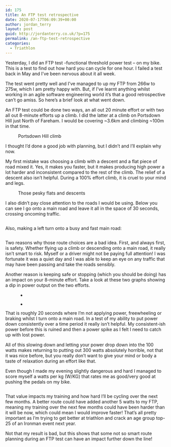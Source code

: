 ```yaml
---
id: 175
title: An FTP test retrospective
date: 2020-07-17T06:09:39+00:00
author: jordan_terry
layout: post
guid: http://jordanterry.co.uk/?p=175
permalink: /an-ftp-test-retrospective
categories:
  - Triathlon
---
```

Yesterday, I did an FTP test -functional threshold power test &#8211; on my bike. This is a test to find out how hard you can cycle for one hour. I failed a test back in May and I&#8217;ve been nervous about it all week. 

The test went pretty well and I&#8217;ve managed to up my FTP from 266w to 275w, which I am pretty happy with. But, if I&#8217;ve learnt anything whilst working in an agile software engineering world it&#8217;s that a good retrospective can&#8217;t go amiss. So here&#8217;s a brief look at what went down.

An FTP test could be done two ways, an all out 20 minute effort or with two all out 8-minute efforts up a climb. I did the latter at a climb on Portsdown Hill just North of Fareham. I would be covering ~3.6km and climbing ~100m in that time. 

<div class="wp-block-image">
  <figure class="aligncenter size-large"><img src="http://jordanterry.co.uk/wp-content/uploads/2020/07/Screenshot-2020-07-17-at-06.40.00-1024x421.png" alt="" class="wp-image-176" srcset="http://jordanterry.co.uk/wp-content/uploads/2020/07/Screenshot-2020-07-17-at-06.40.00-1024x421.png 1024w, http://jordanterry.co.uk/wp-content/uploads/2020/07/Screenshot-2020-07-17-at-06.40.00-300x123.png 300w, http://jordanterry.co.uk/wp-content/uploads/2020/07/Screenshot-2020-07-17-at-06.40.00-768x316.png 768w, http://jordanterry.co.uk/wp-content/uploads/2020/07/Screenshot-2020-07-17-at-06.40.00.png 1358w" sizes="(max-width: 1024px) 100vw, 1024px" /><figcaption>Portsdown Hill climb</figcaption></figure>
</div>

I thought I&#8217;d done a good job with planning, but I didn&#8217;t and I’ll explain why now.&nbsp;

My first mistake was choosing a climb with a descent and a flat piece of road mixed it. Yes, it makes you faster, but it makes producing high power a lot harder and inconsistent compared to the rest of the climb. The relief of a descent also isn&#8217;t helpful. During a 100% effort climb, it is cruel to your mind and legs.

<div class="wp-block-image">
  <figure class="aligncenter size-large"><img src="http://jordanterry.co.uk/wp-content/uploads/2020/07/Screenshot-2020-07-16-at-20.54.01.png" alt="" class="wp-image-177" srcset="http://jordanterry.co.uk/wp-content/uploads/2020/07/Screenshot-2020-07-16-at-20.54.01.png 406w, http://jordanterry.co.uk/wp-content/uploads/2020/07/Screenshot-2020-07-16-at-20.54.01-279x300.png 279w" sizes="(max-width: 406px) 100vw, 406px" /><figcaption>Those pesky flats and descents</figcaption></figure>
</div>

I also didn&#8217;t pay close attention to the roads I would be using. Below you can see I go onto a main road and leave it all in the space of 30 seconds, crossing oncoming traffic.

<div class="wp-block-image">
  <figure class="aligncenter size-large"><img src="http://jordanterry.co.uk/wp-content/uploads/2020/07/Screenshot-2020-07-16-at-21.04.37.png" alt="" class="wp-image-178" srcset="http://jordanterry.co.uk/wp-content/uploads/2020/07/Screenshot-2020-07-16-at-21.04.37.png 716w, http://jordanterry.co.uk/wp-content/uploads/2020/07/Screenshot-2020-07-16-at-21.04.37-300x184.png 300w" sizes="(max-width: 716px) 100vw, 716px" /></figure>
</div>

Also, making a left turn onto a busy and fast main road:

<div class="wp-block-image">
  <figure class="aligncenter size-large"><img src="http://jordanterry.co.uk/wp-content/uploads/2020/07/Screenshot-2020-07-16-at-21.03.26.png" alt="" class="wp-image-179" srcset="http://jordanterry.co.uk/wp-content/uploads/2020/07/Screenshot-2020-07-16-at-21.03.26.png 376w, http://jordanterry.co.uk/wp-content/uploads/2020/07/Screenshot-2020-07-16-at-21.03.26-291x300.png 291w" sizes="(max-width: 376px) 100vw, 376px" /></figure>
</div>

Two reasons why those route choices are a bad idea. First, and always first, is safety. Whether flying up a climb or descending onto a main road, it really isn&#8217;t smart to risk. Myself or a driver might not be paying full attention! I was fortunate it was a quiet day and I was able to keep an eye on any traffic that may have been passing and take the roads sensibly.

Another reason is keeping safe or stopping (which you should be doing) has an impact on your 8-minute effort. Take a look at these two graphs showing a dip in power output on the two efforts.<figure class="wp-block-gallery columns-2 is-cropped">

<ul class="blocks-gallery-grid">
  <li class="blocks-gallery-item">
    <figure><img src="http://jordanterry.co.uk/wp-content/uploads/2020/07/Screenshot-2020-07-16-at-21.14.18.png" alt="" data-id="180" data-full-url="http://jordanterry.co.uk/wp-content/uploads/2020/07/Screenshot-2020-07-16-at-21.14.18.png" data-link="http://jordanterry.co.uk/?attachment_id=180" class="wp-image-180" srcset="http://jordanterry.co.uk/wp-content/uploads/2020/07/Screenshot-2020-07-16-at-21.14.18.png 96w, http://jordanterry.co.uk/wp-content/uploads/2020/07/Screenshot-2020-07-16-at-21.14.18-69x300.png 69w" sizes="(max-width: 96px) 100vw, 96px" /></figure>
  </li>
  <li class="blocks-gallery-item">
    <figure><img src="http://jordanterry.co.uk/wp-content/uploads/2020/07/Screenshot-2020-07-16-at-21.14.26.png" alt="" data-id="181" data-full-url="http://jordanterry.co.uk/wp-content/uploads/2020/07/Screenshot-2020-07-16-at-21.14.26.png" data-link="http://jordanterry.co.uk/?attachment_id=181" class="wp-image-181" /></figure>
  </li>
</ul></figure> 

That is roughly 20 seconds where I&#8217;m not applying power, freewheeling or braking whilst I turn onto a main road. In a test of my ability to put power down consistently over a time period it really isn&#8217;t helpful. My consistent-ish power before this is ruined and then a power spike as I felt I need to catch up with lost power.

All of this slowing down and letting your power drop down into the 100 watts makes returning to putting out 300 watts absolutely horrible, not that it was nice before, but you really don&#8217;t want to give your mind or body a taste of relaxation during an effort like that.

Even though I made my evening slightly dangerous and hard I managed to score myself a watts per kg (W/KG) that rates me as good/very good at pushing the pedals on my bike.<figure class="wp-block-image size-large">

<img src="http://jordanterry.co.uk/wp-content/uploads/2020/07/Screenshot-2020-07-16-at-21.25.29-1024x140.png" alt="" class="wp-image-182" srcset="http://jordanterry.co.uk/wp-content/uploads/2020/07/Screenshot-2020-07-16-at-21.25.29-1024x140.png 1024w, http://jordanterry.co.uk/wp-content/uploads/2020/07/Screenshot-2020-07-16-at-21.25.29-300x41.png 300w, http://jordanterry.co.uk/wp-content/uploads/2020/07/Screenshot-2020-07-16-at-21.25.29-768x105.png 768w, http://jordanterry.co.uk/wp-content/uploads/2020/07/Screenshot-2020-07-16-at-21.25.29.png 1504w" sizes="(max-width: 1024px) 100vw, 1024px" /> </figure> 

That value impacts my training and how hard I&#8217;ll be cycling over the next few months. A better route could have added another 5 watts to my FTP, meaning my training over the next few months could have been harder than it will be now, which could mean I would improve faster! That&#8217;s all pretty important as I&#8217;m trying to get better at triathlon and crack an age group top-25 of an Ironman event next year.&nbsp;

Not that my result is bad, but this shows that some not so smart route planning during an FTP test can have an impact further down the line!